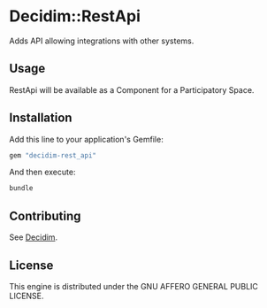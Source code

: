 # Decidim::RestApi

Adds API allowing integrations with other systems.

## Usage

RestApi will be available as a Component for a Participatory
Space.

## Installation

Add this line to your application's Gemfile:

```ruby
gem "decidim-rest_api"
```

And then execute:

```bash
bundle
```

## Contributing

See [Decidim](https://github.com/decidim/decidim).

## License

This engine is distributed under the GNU AFFERO GENERAL PUBLIC LICENSE.
